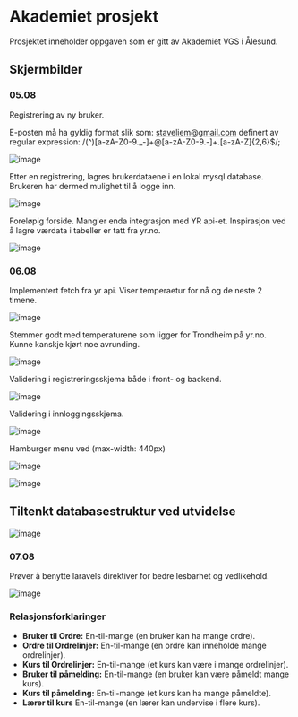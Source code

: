 # Akademiet prosjekt
Prosjektet inneholder oppgaven som er gitt av Akademiet VGS i Ålesund.

## Skjermbilder
### 05.08
Registrering av ny bruker. 

E-posten må ha gyldig format slik som: staveliem@gmail.com 
definert av regular expression:  /(^)[a-zA-Z0-9._-]+@[a-zA-Z0-9.-]+\.[a-zA-Z]{2,6}$/;


![image](https://github.com/user-attachments/assets/a4dab948-79b3-4b12-89b4-fd496811d668)

Etter en registrering, lagres brukerdataene i en lokal mysql database. Brukeren har dermed mulighet til å logge inn.

![image](https://github.com/user-attachments/assets/7e9d1630-75af-47b1-b177-acfd4a712b09)

Foreløpig forside. Mangler enda integrasjon med YR api-et. Inspirasjon ved å lagre værdata i tabeller er tatt fra yr.no.

![image](https://github.com/user-attachments/assets/db947681-353e-4ff1-904d-05d99c923ea3)

### 06.08

Implementert fetch fra yr api. Viser temperaetur for nå og de neste 2 timene. 

![image](https://github.com/user-attachments/assets/1305df29-b776-42e3-8463-9240a20cf71d)

Stemmer godt med temperaturene som ligger for Trondheim på yr.no. Kunne kanskje kjørt noe avrunding.

![image](https://github.com/user-attachments/assets/60f1d5a2-fe22-45bf-8c66-d2b519a269cf)

Validering i registreringsskjema både i front- og backend.

![image](https://github.com/user-attachments/assets/d3445c55-e041-415b-b3de-9a3811a569cf)

Validering i innloggingsskjema.

![image](https://github.com/user-attachments/assets/59e89062-1632-4de5-b563-0873d3325c21)

Hamburger menu ved (max-width: 440px) 

![image](https://github.com/user-attachments/assets/e37eded6-d041-4df3-9df4-42e4bf42681d)

![image](https://github.com/user-attachments/assets/1a430ea4-8832-41b1-8941-007b0ab0946e)

## Tiltenkt databasestruktur ved utvidelse

![image](https://github.com/user-attachments/assets/2f2f8611-72f7-4df4-ae3b-80d331fa356e)

### 07.08

Prøver å benytte laravels direktiver for bedre lesbarhet og vedlikehold. 

![image](https://github.com/user-attachments/assets/9e9a56f1-903e-44be-9d2b-190aed9e43e3)



### Relasjonsforklaringer

- **Bruker til Ordre:** En-til-mange (en bruker kan ha mange ordre).
- **Ordre til Ordrelinjer:** En-til-mange (en ordre kan inneholde mange ordrelinjer).
- **Kurs til Ordrelinjer:** En-til-mange (et kurs kan være i mange ordrelinjer).
- **Bruker til påmelding:** En-til-mange (en bruker kan være påmeldt mange kurs).
- **Kurs til påmelding:** En-til-mange (et kurs kan ha mange påmeldte).
- **Lærer til kurs** En-til-mange (en lærer kan undervise i flere kurs).
